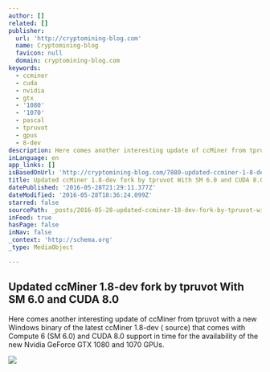 ```yaml
---
author: []
related: []
publisher:
  url: 'http://cryptomining-blog.com'
  name: Cryptomining-blog
  favicon: null
  domain: cryptomining-blog.com
keywords:
  - ccminer
  - cuda
  - nvidia
  - gtx
  - '1080'
  - '1070'
  - pascal
  - tpruvot
  - gpus
  - 8-dev
description: Here comes another interesting update of ccMiner from tpruvot with a new Windows binary of the latest ccMiner 1.8-dev ( source) that comes with Compute 6 (SM 6.0) and CUDA 8.0 support in time for the availability of the new Nvidia GeForce GTX 1080 and 1070 GPUs.
inLanguage: en
app_links: []
isBasedOnUrl: 'http://cryptomining-blog.com/7880-updated-ccminer-1-8-dev-fork-by-tpruvot-with-sm-6-0-and-cuda-8-0/'
title: Updated ccMiner 1.8-dev fork by tpruvot With SM 6.0 and CUDA 8.0
datePublished: '2016-05-28T21:29:11.377Z'
dateModified: '2016-05-28T18:36:24.099Z'
starred: false
sourcePath: _posts/2016-05-28-updated-ccminer-18-dev-fork-by-tpruvot-with-sm-60-and-cuda.md
inFeed: true
hasPage: false
inNav: false
_context: 'http://schema.org'
_type: MediaObject

---
```

<article style=""><h1>Updated ccMiner 1.8-dev fork by tpruvot With SM 6.0 and CUDA 8.0</h1><p>Here comes another interesting update of ccMiner from tpruvot with a new Windows binary of the latest ccMiner 1.8-dev ( source) that comes with Compute 6 (SM 6.0) and CUDA 8.0 support in time for the availability of the new Nvidia GeForce GTX 1080 and 1070 GPUs.</p><img src="http://cryptomining-blog.com/wp-content/uploads/2016/05/ccminer-1-8-dev-tpruvot-580x293.jpg" /></article>